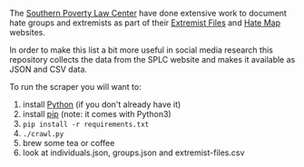 The [Southern Poverty Law Center](https://www.splcenter.org) have done
extensive work to document hate groups and extremists as part of their
[Extremist Files](https://www.splcenter.org/fighting-hate/extremist-files) 
and [Hate Map](https://www.splcenter.org/hate-map) websites.

In order to make this list a bit more useful in social media research
this repository collects the data from the SPLC  website and makes it 
available as JSON and CSV data.

To run the scraper you will want to:

1. install [Python] (if you don't already have it)
2. install [pip] (note: it comes with Python3)
3. `pip install -r requirements.txt`
4. `./crawl.py`
5. brew some tea or coffee
6. look at individuals.json, groups.json and extremist-files.csv

[Python]: https://www.python.org/downloads/
[Pip]: https://pip.pypa.io/en/stable/

